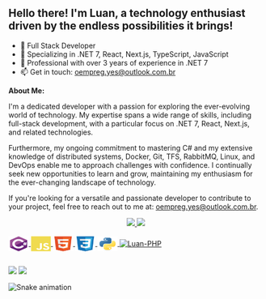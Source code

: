 ## Hello there! I'm Luan, a technology enthusiast driven by the endless possibilities it brings!

- 🔭 Full Stack Developer
- 🌱 Specializing in .NET 7, React, Next.js, TypeScript, JavaScript
- 💼 Professional with over 3 years of experience in .NET 7
- 📫 Get in touch: oempreg.yes@outlook.com.br

**About Me:**

I'm a dedicated developer with a passion for exploring the ever-evolving world of technology. My expertise spans a wide range of skills, including full-stack development, with a particular focus on .NET 7, React, Next.js, and related technologies.

Furthermore, my ongoing commitment to mastering C# and my extensive knowledge of distributed systems, Docker, Git, TFS, RabbitMQ, Linux, and DevOps enable me to approach challenges with confidence. I continually seek new opportunities to learn and grow, maintaining my enthusiasm for the ever-changing landscape of technology.

If you're looking for a versatile and passionate developer to contribute to your project, feel free to reach out to me at: oempreg.yes@outlook.com.br.

<div align="center">
  <a href="https://github.com/luaan2012">
  <img height="180em" src="https://github-readme-stats.vercel.app/api?username=luaan2012&show_icons=true&theme=dracula&include_all_commits=true&count_private=true"/>
  <img height="180em" src="https://github-readme-stats.vercel.app/api/top-langs/?username=luaan2012&layout=compact&langs_count=7&theme=dracula"/>
</div>
<div style="display: inline_block"><br>
  <img align="center" alt="Luan-Csharp" height="30" width="40" src="https://raw.githubusercontent.com/devicons/devicon/master/icons/csharp/csharp-original.svg">
  <img align="center" alt="Luan-Js" height="30" width="40" src="https://raw.githubusercontent.com/devicons/devicon/master/icons/javascript/javascript-plain.svg">
  <img align="center" alt="Luan-HTML" height="30" width="40" src="https://raw.githubusercontent.com/devicons/devicon/master/icons/html5/html5-original.svg">
  <img align="center" alt="Luan-CSS" height="30" width="40" src="https://raw.githubusercontent.com/devicons/devicon/master/icons/css3/css3-original.svg">
  <img align="center" alt="Luan-Python" height="30" width="40" src="https://raw.githubusercontent.com/devicons/devicon/master/icons/python/python-original.svg">
  <img align="center" alt="Luan-PHP" height="30" width="40" src="https://raw.githubusercontent.com/jmnote/z-icons/master/svg/php.svg"> 

</div>
  
  ##
 
<div> 
   <a href="https://www.linkedin.com/in/luan-victor-186629150/" target="_blank"><img src="https://img.shields.io/badge/-LinkedIn-%230077B5?style=for-the-badge&logo=linkedin&logoColor=white" target="_blank"></a> 
  <a href="https://www.instagram.com/lvnfps/" target="_blank"><img src="https://img.shields.io/badge/-Instagram-%23E4405F?style=for-the-badge&logo=instagram&logoColor=white" target="_blank"></a>
 
 
  ![Snake animation](https://github.com/luaan2012/luaan2012/blob/output/github-contribution-grid-snake.svg)
 
</div>
